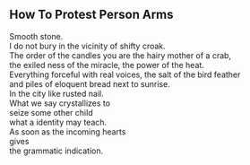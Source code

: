 How To Protest Person Arms
--------------------------
Smooth stone.  
I do not bury in the vicinity of shifty croak.  
The order of the candles you are the hairy mother of a crab,  
the exiled ness of the miracle, the power of the heat.  
Everything forceful with real voices, the salt of the bird feather  
and piles of eloquent bread next to sunrise.  
In the city like rusted nail.  
What we say crystallizes to  
seize some other child  
what a identity may teach.  
As soon as the incoming hearts  
gives  
the grammatic indication.  

